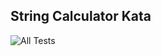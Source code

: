 ## String Calculator Kata

![All Tests](https://github.com/abhishekmalvadkar/string-calculator-kata/actions/workflows/ci.yml/badge.svg)
